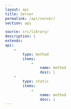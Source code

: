 ```yaml
---
layout: api
title: Server
permalink: /api/server/
section: api

source: src/library/
description: |
extends:
api:
    -
        type: method
        items:
            -
                name: method
                desc: |
    -
        type: static
        items:
            -
                name: method
                desc: |
---
```

